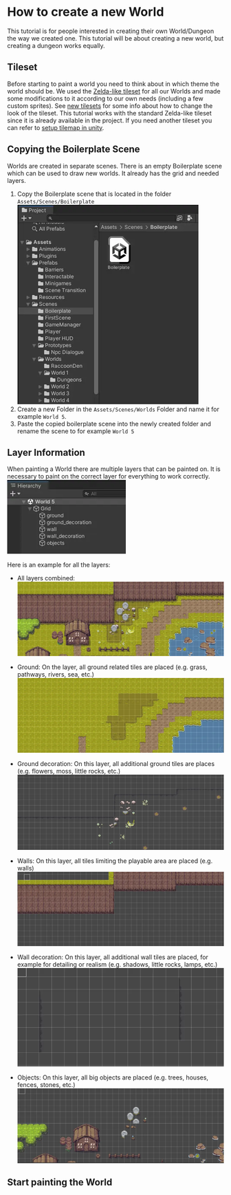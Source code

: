 # How to create a new World

This tutorial is for people interested in creating their own World/Dungeon the way we created one. This tutorial will be about creating a new world, but creating a dungeon works equally.

## Tileset

Before starting to paint a world you need to think about in which theme the world should be. We used the [Zelda-like tileset](https://opengameart.org/content/zelda-like-tilesets-and-sprites) for all our Worlds and made some modifications to it according to our own needs (including a few custom sprites). See [new tilesets](https://github.com/Gamify-IT/overworld/blob/main/new-tilesets/README.md) for some info about how to change the look of the tileset. This tutorial works with the standard Zelda-like tileset since it is already available in the project. If you need another tileset you can refer to [setup tilemap in unity](https://github.com/Gamify-IT/docs/blob/main/dev-manuals/languages/unity/setup-tilemap-in-unity.md).

## Copying the Boilerplate Scene

Worlds are created in separate scenes. There is an empty Boilerplate scene which can be used to draw new worlds. It already has the grid and needed layers.

1. Copy the Boilerplate scene that is located in the folder `Assets/Scenes/Boilerplate`
![Folder Structure](assets/boilerplate.webp)
2. Create a new Folder in the `Assets/Scenes/Worlds` Folder and name it for example `World 5`.
3. Paste the copied boilerplate scene into the newly created folder and rename the scene to for example `World 5`

## Layer Information

When painting a World there are multiple layers that can be painted on. It is necessary to paint on the correct layer for everything to work correctly.  
![Layers](assets/layers.webp)

Here is an example for all the layers:  

- All layers combined: ![all layers](assets/all-layers.webp)

- Ground: On the layer, all ground related tiles are placed (e.g. grass, pathways, rivers, sea, etc.)
![ground layer](assets/ground-layer.webp)
- Ground decoration: On this layer, all additional ground tiles are places (e.g. flowers, moss, little rocks, etc.)
![ground decoration layer](assets/ground-decoration-layer.webp)
- Walls: On this layer, all tiles limiting the playable area are placed (e.g. walls)
![wall layer](assets/wall-layer.webp)
- Wall decoration: On this layer, all additional wall tiles are placed, for example for detailing or realism (e.g. shadows, little rocks, lamps, etc.)  
![wall decoration layer](assets/wall-decoration-layer.webp)
- Objects: On this layer, all big objects are placed (e.g. trees, houses, fences, stones, etc.)
![objects layer](assets/objects-layer.webp)

## Start painting the World
